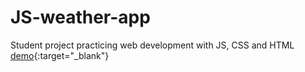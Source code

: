 # JS-weather-app
Student project practicing web development with JS, CSS and HTML
[demo](https://raw.githack.com/KimKiva/JS-weather-app/main/weather.html){:target="_blank"}
